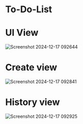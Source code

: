 # To-Do-List

# UI View
![Screenshot 2024-12-17 092644](https://github.com/user-attachments/assets/be2348a6-9159-4942-848b-ed0d08adb75d)

# Create view
![Screenshot 2024-12-17 092841](https://github.com/user-attachments/assets/f8c5118a-8e47-4504-be85-fb942acb8ddc)

# History view
![Screenshot 2024-12-17 092925](https://github.com/user-attachments/assets/46ae60dd-3768-42fe-9611-3c8af69de258)
